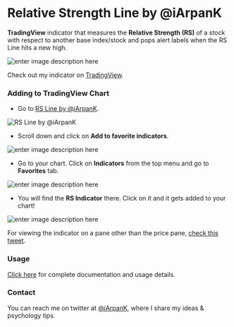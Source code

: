 
# Relative Strength Line by @iArpanK
**TradingView** indicator that measures the **Relative Strength (RS)** of a stock with respect to another base index/stock and pops alert labels when the RS Line hits a new high.

![enter image description here](https://pbs.twimg.com/media/Ewa9t4lUcAQV3aF?format=jpg&name=large)

 Check out my indicator on [TradingView](https://in.tradingview.com/script/G6MOxSG2-Relative-Strength-Line-by-iArpanK/).

### Adding to TradingView Chart

- Go to [RS Line by @iArpanK]().

![RS Line by @iArpanK](https://user-images.githubusercontent.com/80940234/133892175-fc7b0792-1821-4e0e-a33c-6e2075697b65.png)

- Scroll down and click on **Add to favorite indicators**.

![enter image description here](https://user-images.githubusercontent.com/80940234/133892462-81b5c6c7-2c32-4411-8956-e851a6b4ef43.png)

- Go to your chart. Click on **Indicators** from the top menu and go to **Favorites** tab.

![enter image description here](https://user-images.githubusercontent.com/80940234/133892751-1cfe4f1b-f83a-464a-9d71-d6a067afb619.png)

- You will find the **RS Indicator** there. Click on it and it gets added to your chart!

![enter image description here](https://user-images.githubusercontent.com/80940234/133892920-e9182012-4977-4d51-9da2-d2da2788a8c0.png)

For viewing the indicator on a pane other than the price pane, [check this tweet](https://twitter.com/iArpanK/status/1370996137872658437).

### Usage
[Click here](https://in.tradingview.com/script/G6MOxSG2-Relative-Strength-Line-by-iArpanK/) for complete documentation and usage details.

### Contact

You can reach me on twitter at [@iArpanK](https://twitter.com/iArpanK), where I share my ideas & psychology tips.